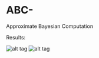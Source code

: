 # ABC-
Approximate Bayesian Computation



Results: 

 ![alt tag](https://github.com/rohitash-chandra/mcmc-randomwalk/blob/master/results/begin.png)
![alt tag](https://github.com/rohitash-chandra/mcmc-randomwalk/blob/master/results/abcres.png/)
